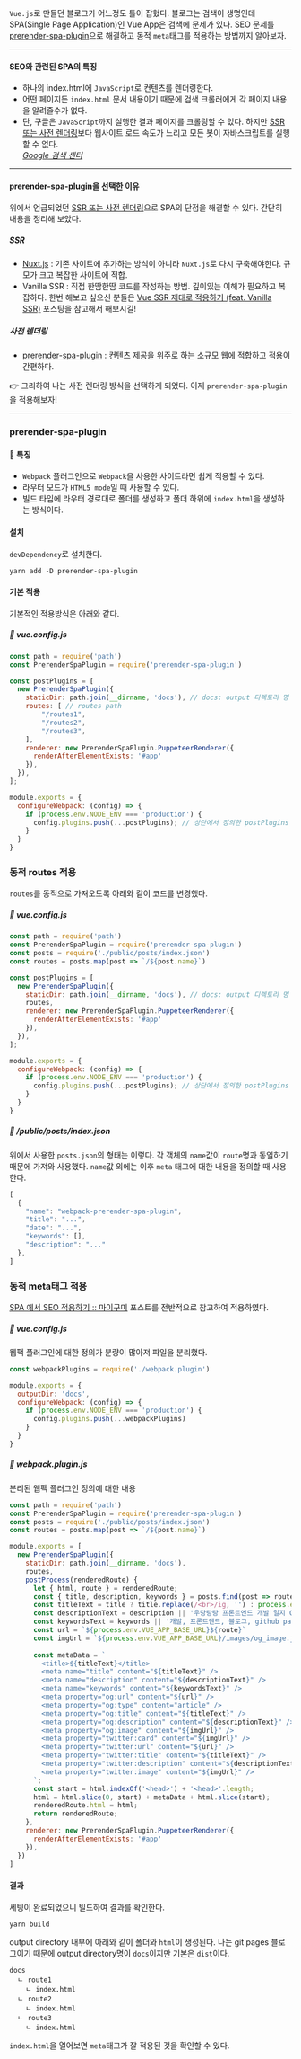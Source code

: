 <code>Vue.js</code>로 만들던 블로그가 어느정도 틀이 잡혔다. 블로그는 검색이 생명인데 SPA(Single Page Application)인 Vue App은 검색에 문제가 있다. SEO 문제를 [prerender-spa-plugin](https://github.com/chrisvfritz/prerender-spa-plugin)으로 해결하고 동적 <code>meta</code>태그를 적용하는 방법까지 알아보자.

- - -

#### SEO와 관련된 SPA의 특징
- 하나의 index.html에 <code>JavaScript</code>로 컨텐츠를 렌더링한다. 
- 어떤 페이지든 <code>index.html</code> 문서 내용이기 때문에 검색 크롤러에게 각 페이지 내용을 알려줄수가 없다.  
- 단, 구글은 <code>JavaScript</code>까지 실행한 결과 페이지를 크롤링할 수 있다. 하지만 [SSR 또는 사전 렌더링](https://developers.google.com/web/updates/2019/02/rendering-on-the-web?hl=ko)보다 웹사이트 로드 속도가 느리고 모든 봇이 자바스크립트를 실행할 수 없다.  
  <cite>[Google 검색 센터](https://developers.google.com/search/docs/advanced/javascript/javascript-seo-basics?hl=ko)</cite>

- - -

#### prerender-spa-plugin을 선택한 이유
위에서 언급되었던 [SSR 또는 사전 렌더링](https://developers.google.com/web/updates/2019/02/rendering-on-the-web?hl=ko)으로 SPA의 단점을 해결할 수 있다. 간단히 내용을 정리해 보았다.

##### SSR
- [Nuxt.js](https://nuxtjs.org/) : 기존 사이트에 추가하는 방식이 아니라 <code>Nuxt.js</code>로 다시 구축해야한다. 규모가 크고 복잡한 사이트에 적합. 
- Vanilla SSR : 직접 한땀한땀 코드를 작성하는 방법. 깊이있는 이해가 필요하고 복잡하다. 한번 해보고 싶으신 분들은 [Vue SSR 제대로 적용하기 (feat. Vanilla SSR)](https://zuminternet.github.io/vue-ssr/) 포스팅을 참고해서 해보시길!
#####  사전 렌더링
- [prerender-spa-plugin](https://github.com/chrisvfritz/prerender-spa-plugin) : 컨텐츠 제공을 위주로 하는 소규모 웹에 적합하고 적용이 간편하다.

👉 그리하여 나는 사전 렌더링 방식을 선택하게 되었다.
이제 <code>prerender-spa-plugin</code>을 적용해보자!

- - -

### prerender-spa-plugin
#### 🔎 특징
- <code>Webpack</code> 플러그인으로 <code>Webpack</code>을 사용한 사이트라면 쉽게 적용할 수 있다.
- 라우터 모드가 <code>HTML5 mode</code>일 때 사용할 수 있다.
- 빌드 타임에 라우터 경로대로 폴더를 생성하고 폴더 하위에 <code>index.html</code>을 생성하는 방식이다.

#### 설치
<code>devDependency</code>로 설치한다.

```
yarn add -D prerender-spa-plugin
```

#### 기본 적용
기본적인 적용방식은 아래와 같다.

##### 📃 vue.config.js

```javascript
const path = require('path')
const PrerenderSpaPlugin = require('prerender-spa-plugin')

const postPlugins = [
  new PrerenderSpaPlugin({
    staticDir: path.join(__dirname, 'docs'), // docs: output 디렉토리 명
    routes: [ // routes path
        "/routes1",
        "/routes2",
        "/routes3",
    ],
    renderer: new PrerenderSpaPlugin.PuppeteerRenderer({
      renderAfterElementExists: '#app'
    }),
  }),
];

module.exports = {
  configureWebpack: (config) => {
    if (process.env.NODE_ENV === 'production') {
      config.plugins.push(...postPlugins); // 상단에서 정의한 postPlugins 내용 삽입
    }
  }
}
```

### 동적 routes 적용
<code>routes</code>를 동적으로 가져오도록 아래와 같이 코드를 변경했다.

##### 📃 vue.config.js

```javascript
const path = require('path')
const PrerenderSpaPlugin = require('prerender-spa-plugin')
const posts = require('./public/posts/index.json')
const routes = posts.map(post => `/${post.name}`)

const postPlugins = [
  new PrerenderSpaPlugin({
    staticDir: path.join(__dirname, 'docs'), // docs: output 디렉토리 명
    routes,
    renderer: new PrerenderSpaPlugin.PuppeteerRenderer({
      renderAfterElementExists: '#app'
    }),
  }),
];

module.exports = {
  configureWebpack: (config) => {
    if (process.env.NODE_ENV === 'production') {
      config.plugins.push(...postPlugins); // 상단에서 정의한 postPlugins 내용 삽입
    }
  }
}
```

##### 📃 /public/posts/index.json
위에서 사용한 <code>posts.json</code>의 형태는 이렇다. 각 객체의 <code>name</code>값이 <code>route</code>명과 동일하기 때문에 가져와 사용했다. <code>name</code>값 외에는 이후 <code>meta</code> 태그에 대한 내용을 정의할 때 사용한다.

```javascript
[
  {
    "name": "webpack-prerender-spa-plugin",
    "title": "...",
    "date": "...",
    "keywords": [],
    "description": "..."
  },
]
```

### 동적 meta태그 적용
[SPA 에서 SEO 적용하기 :: 마이구미](https://mygumi.tistory.com/385) 포스트를 전반적으로 참고하여 적용하였다.

##### 📃 vue.config.js
웹팩 플러그인에 대한 정의가 분량이 많아져 파일을 분리했다.

```javascript
const webpackPlugins = require('./webpack.plugin')

module.exports = {
  outputDir: 'docs',
  configureWebpack: (config) => {
    if (process.env.NODE_ENV === 'production') {
      config.plugins.push(...webpackPlugins)
    }
  }
}
```

##### 📃 webpack.plugin.js
분리된 웹팩 플러그인 정의에 대한 내용

```javascript
const path = require('path')
const PrerenderSpaPlugin = require('prerender-spa-plugin')
const posts = require('./public/posts/index.json')
const routes = posts.map(post => `/${post.name}`)

module.exports = [
  new PrerenderSpaPlugin({
    staticDir: path.join(__dirname, 'docs'),
    routes,
    postProcess(renderedRoute) {
      let { html, route } = renderedRoute;
      const { title, description, keywords } = posts.find(post => route.includes(post.name))
      const titleText = title ? title.replace(/<br>/ig, '') : process.env.VUE_APP_TITLE
      const descriptionText = description || '우당탕탕 프론트엔드 개발 일지 Github pages 블로그'
      const keywordsText = keywords || '개발, 프론트엔드, 블로그, github pages, Vue3'
      const url = `${process.env.VUE_APP_BASE_URL}${route}`
      const imgUrl = `${process.env.VUE_APP_BASE_URL}/images/og_image.jpg`
      
      const metaData = `
        <title>${titleText}</title>
        <meta name="title" content="${titleText}" />
        <meta name="description" content="${descriptionText}" />
        <meta name="keywords" content="${keywordsText}" />
        <meta property="og:url" content="${url}" />
        <meta property="og:type" content="article" />
        <meta property="og:title" content="${titleText}" />
        <meta property="og:description" content="${descriptionText}" />
        <meta property="og:image" content="${imgUrl}" />
        <meta property="twitter:card" content="${imgUrl}" />
        <meta property="twitter:url" content="${url}" />
        <meta property="twitter:title" content="${titleText}" />
        <meta property="twitter:description" content="${descriptionText}" />
        <meta property="twitter:image" content="${imgUrl}" />
      `;
      const start = html.indexOf('<head>') + '<head>'.length;
      html = html.slice(0, start) + metaData + html.slice(start);
      renderedRoute.html = html;
      return renderedRoute;
    },
    renderer: new PrerenderSpaPlugin.PuppeteerRenderer({
      renderAfterElementExists: '#app'
    }),
  })
]
```

#### 결과
세팅이 완료되었으니 빌드하여 결과를 확인한다.

```
yarn build
```
output directory 내부에 아래와 같이 폴더와 <code>html</code>이 생성된다. 나는 git pages 블로그이기 때문에 output directory명이 <code>docs</code>이지만 기본은 <code>dist</code>이다.

```
docs
  ㄴ route1
    ㄴ index.html
  ㄴ route2
    ㄴ index.html
  ㄴ route3
    ㄴ index.html
```
<code>index.html</code>을 열어보면 <code>meta</code>태그가 잘 적용된 것을 확인할 수 있다.
